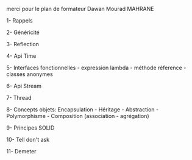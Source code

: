 merci pour le plan de formateur Dawan Mourad MAHRANE

1- Rappels

2- Généricité

3- Reflection

4- Api Time

5- Interfaces fonctionnelles - expression lambda - méthode réference - classes anonymes

6- Api Stream

7- Thread

8- Concepts objets: Encapsulation - Héritage - Abstraction - Polymorphisme - Composition (association - agrégation)

9- Principes SOLID

10- Tell don't ask

11- Demeter
